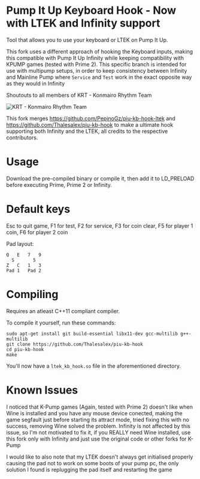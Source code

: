 # Pump It Up Keyboard Hook - Now with LTEK and Infinity support

Tool that allows you to use your keyboard or LTEK on Pump It Up.

This fork uses a different approach of hooking the Keyboard inputs, making this compatible with Pump It Up Infinity while keeping compatibility with KPUMP games (tested with Prime 2).
This specific branch is intended for use with multipump setups, in order to keep consistency between Infinity and Mainline Pump where `Service` and `Test` work in the exact opposite way as they would in Infinity

Shoutouts to all members of KRT - Konmairo Rhythm Team

![KRT - Konmairo Rhythm Team](https://i.imgur.com/d3OlvjU.png)

This fork merges https://github.com/PepinoGz/piu-kb-hook-ltek and https://github.com/Thalesalex/piu-kb-hook to make a ultimate hook supporting both Infinity and the LTEK, all credits to the respective contributors.
# Usage
Download the pre-compiled binary or compile it, then add it to LD_PRELOAD before executing Prime, Prime 2 or Infinity.

# Default keys
Esc to quit game, F1 for test, F2 for service, F3 for coin clear, F5 for player 1 coin, F6 for player 2 coin

Pad layout:
```
Q   E   7   9
  S       5
Z   C   1   3
Pad 1   Pad 2
```

# Compiling

Requires an atleast C++11 compliant compiler.

To compile it yourself, run these commands:

```
sudo apt-get install git build-essential libx11-dev gcc-multilib g++-multilib
git clone https://github.com/Thalesalex/piu-kb-hook
cd piu-kb-hook
make
```

You'll now have a `ltek_kb_hook.so` file in the aforementioned directory.

# Known Issues

I noticed that K-Pump games (Again, tested with Prime 2) doesn't like when Wine is installed and you have any mouse device conected, making the game segfault just before starting its attract mode, tried fixing this with no success, removing Wine solved the problem. Infinity is not affected by this issue, so I'm not motivated to fix it, if you REALLY need Wine installed, use this fork only with Infinity and just use the original code or other forks for K-Pump

I would like to also note that my LTEK doesn't always get initialised properly causing the pad not to work on some boots of your pump pc, the only solution I found is replugging the pad itself and restarting the game
